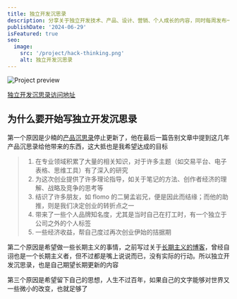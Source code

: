 ```yaml
---
title: 独立开发沉思录
description: 分享关于独立开发技术、产品、设计、营销、个人成长的内容，同时每周发布一篇独立开发沉思录周刊
publishDate: '2024-06-29'
isFeatured: true
seo:
  image:
    src: '/project/hack-thinking.png'
    alt: 独立开发沉思录
---
```


![Project preview](/project/hack-thinking.png)

[独立开发沉思录访问地址](https://hackthinking.com/)

## 为什么要开始写独立开发沉思录

第一个原因是少楠的[产品沉思录](https://pmthinking.com)停止更新了，他在最后一篇告别文章中提到这几年产品沉思录给他带来的东西，这大抵也是我希望达成的目标

> 1. 在专业领域积累了大量的相关知识，对于许多主题（如交易平台、电子表格、思维工具）有了深入的研究
> 2. 为这次创业提供了许多理论指导，如关于笔记的方法、创作者经济的理解、战略及竞争的思考等
> 3. 结识了许多朋友，如 flomo 的二舅孟岩兄，便是因此而结缘；而他的助推，则是我们决定创业的转折点之一
> 4. 带来了一些个人品牌知名度，尤其是当时自己在打工时，有一个独立于公司之外的个人标签
> 5. 一些经济收益，帮自己度过再次创业伊始的拮据期

第二个原因是希望做一些长期主义的事情，之前写过关于[长期主义的博客](https://www.wujieli.com/blog/personal/life-principle-long-term/)，曾经自诩也是一个长期主义者，但不过都是嘴上说说而已，没有实际的行动。所以独立开发沉思录，也是自己期望长期更新的内容

第三个原因是希望留下自己的思想，人生不过百年，如果自己的文字能够对世界又一些微小的改变，也就足够了
